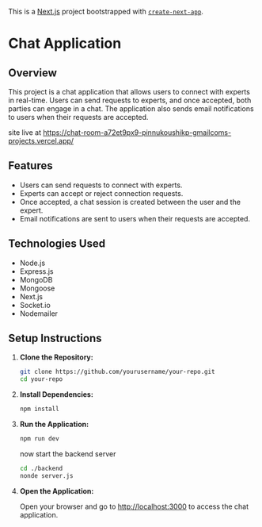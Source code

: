 This is a [Next.js](https://nextjs.org/) project bootstrapped with [`create-next-app`](https://github.com/vercel/next.js/tree/canary/packages/create-next-app).
# Chat Application

## Overview

This project is a chat application that allows users to connect with experts in real-time. Users can send requests to experts, and once accepted, both parties can engage in a chat. The application also sends email notifications to users when their requests are accepted.

site live at https://chat-room-a72et9px9-pinnukoushikp-gmailcoms-projects.vercel.app/

## Features

- Users can send requests to connect with experts.
- Experts can accept or reject connection requests.
- Once accepted, a chat session is created between the user and the expert.
- Email notifications are sent to users when their requests are accepted.

## Technologies Used

- Node.js
- Express.js
- MongoDB
- Mongoose
- Next.js
- Socket.io
- Nodemailer

## Setup Instructions

1. **Clone the Repository:**

    ```bash
    git clone https://github.com/yourusername/your-repo.git
    cd your-repo
    ```

2. **Install Dependencies:**

    ```bash
    npm install
    ```
    
3. **Run the Application:**

    ```bash
    npm run dev
    ```
    now start the backend server

    ```bash
    cd ./backend
    nonde server.js
    ```
4. **Open the Application:**

    Open your browser and go to [http://localhost:3000](http://localhost:3000) to access the chat application.



